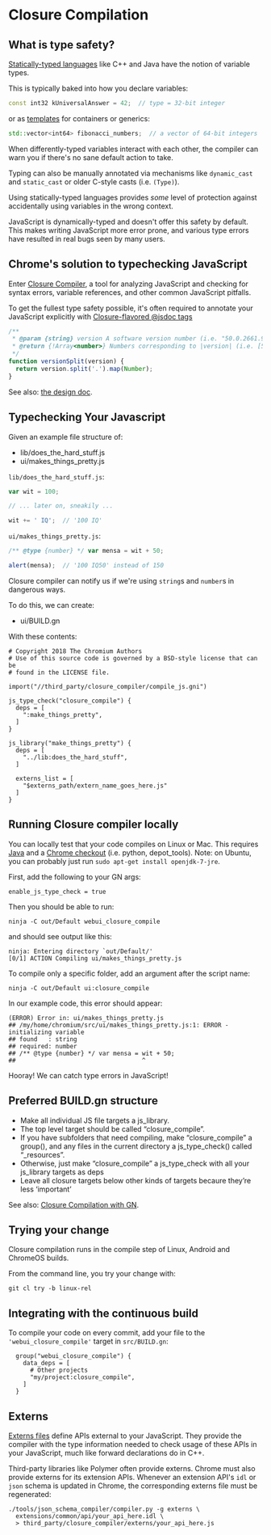# Closure Compilation

## What is type safety?

[Statically-typed languages](https://en.wikipedia.org/wiki/Type_system#Static_type_checking)
like C++ and Java have the notion of variable types.

This is typically baked into how you declare variables:

```c++
const int32 kUniversalAnswer = 42;  // type = 32-bit integer
```

or as [templates](https://en.wikipedia.org/wiki/Template_metaprogramming) for
containers or generics:

```c++
std::vector<int64> fibonacci_numbers;  // a vector of 64-bit integers
```

When differently-typed variables interact with each other, the compiler can warn
you if there's no sane default action to take.

Typing can also be manually annotated via mechanisms like `dynamic_cast` and
`static_cast` or older C-style casts (i.e. `(Type)`).

Using statically-typed languages provides _some_ level of protection against
accidentally using variables in the wrong context.

JavaScript is dynamically-typed and doesn't offer this safety by default. This
makes writing JavaScript more error prone, and various type errors have resulted
in real bugs seen by many users.

## Chrome's solution to typechecking JavaScript

Enter [Closure Compiler](https://developers.google.com/closure/compiler/), a
tool for analyzing JavaScript and checking for syntax errors, variable
references, and other common JavaScript pitfalls.

To get the fullest type safety possible, it's often required to annotate your
JavaScript explicitly with [Closure-flavored @jsdoc
tags](https://developers.google.com/closure/compiler/docs/js-for-compiler)

```js
/**
 * @param {string} version A software version number (i.e. "50.0.2661.94").
 * @return {!Array<number>} Numbers corresponding to |version| (i.e. [50, 0, 2661, 94]).
 */
function versionSplit(version) {
  return version.split('.').map(Number);
}
```

See also:
[the design doc](https://docs.google.com/a/chromium.org/document/d/1Ee9ggmp6U-lM-w9WmxN5cSLkK9B5YAq14939Woo-JY0/edit).

## Typechecking Your Javascript

Given an example file structure of:

  + lib/does_the_hard_stuff.js
  + ui/makes_things_pretty.js

`lib/does_the_hard_stuff.js`:

```javascript
var wit = 100;

// ... later on, sneakily ...

wit += ' IQ';  // '100 IQ'
```

`ui/makes_things_pretty.js`:

```javascript
/** @type {number} */ var mensa = wit + 50;

alert(mensa);  // '100 IQ50' instead of 150
```

Closure compiler can notify us if we're using `string`s and `number`s in
dangerous ways.

To do this, we can create:

  + ui/BUILD.gn

With these contents:

```
# Copyright 2018 The Chromium Authors
# Use of this source code is governed by a BSD-style license that can be
# found in the LICENSE file.

import("//third_party/closure_compiler/compile_js.gni")

js_type_check("closure_compile") {
  deps = [
    ":make_things_pretty",
  ]
}

js_library("make_things_pretty") {
  deps = [
    "../lib:does_the_hard_stuff",
  ]

  externs_list = [
    "$externs_path/extern_name_goes_here.js"
  ]
}
```

## Running Closure compiler locally

You can locally test that your code compiles on Linux or Mac.  This requires
[Java](http://www.oracle.com/technetwork/java/javase/downloads/index.html) and a
[Chrome checkout](https://www.chromium.org/developers/how-tos/get-the-code) (i.e.
python, depot_tools). Note: on Ubuntu, you can probably just run `sudo apt-get
install openjdk-7-jre`.

First, add the following to your GN args:
```
enable_js_type_check = true
```
Then you should be able to run:

```shell
ninja -C out/Default webui_closure_compile
```

and should see output like this:

```shell
ninja: Entering directory `out/Default/'
[0/1] ACTION Compiling ui/makes_things_pretty.js
```

To compile only a specific folder, add an argument after the script name:

```shell
ninja -C out/Default ui:closure_compile
```

In our example code, this error should appear:

```
(ERROR) Error in: ui/makes_things_pretty.js
## /my/home/chromium/src/ui/makes_things_pretty.js:1: ERROR - initializing variable
## found   : string
## required: number
## /** @type {number} */ var mensa = wit + 50;
##                                   ^
```

Hooray! We can catch type errors in JavaScript!

## Preferred BUILD.gn structure
* Make all individual JS file targets a js\_library.
* The top level target should be called “closure\_compile”.
* If you have subfolders that need compiling, make “closure\_compile” a group(),
  and any files in the current directory a js\_type\_check() called “<directory>\_resources”.
* Otherwise, just make “closure\_compile” a js\_type\_check with all your js\_library targets as deps
* Leave all closure targets below other kinds of targets becaure they’re less ‘important’

See also:
[Closure Compilation with GN](https://docs.google.com/a/chromium.org/document/d/1Ee9ggmp6U-lM-w9WmxN5cSLkK9B5YAq14939Woo-JY0/edit).

## Trying your change

Closure compilation runs in the compile step of Linux, Android and ChromeOS builds.

From the command line, you try your change with:

```shell
git cl try -b linux-rel
```

## Integrating with the continuous build

To compile your code on every commit, add your file to the
`'webui_closure_compile'` target in `src/BUILD.gn`:

```
  group("webui_closure_compile") {
    data_deps = [
      # Other projects
      "my/project:closure_compile",
    ]
  }
```

## Externs

[Externs files](https://github.com/google/closure-compiler/wiki/FAQ#how-do-i-write-an-externs-file)
define APIs external to your JavaScript. They provide the compiler with the type
information needed to check usage of these APIs in your JavaScript, much like
forward declarations do in C++.

Third-party libraries like Polymer often provide externs. Chrome must also
provide externs for its extension APIs. Whenever an extension API's `idl` or
`json` schema is updated in Chrome, the corresponding externs file must be
regenerated:

```shell
./tools/json_schema_compiler/compiler.py -g externs \
  extensions/common/api/your_api_here.idl \
  > third_party/closure_compiler/externs/your_api_here.js
```
